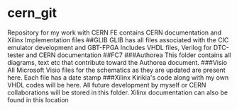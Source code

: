 # cern_git
Repository for my work with CERN
FE contains CERN documentation and Xilinx Implementation files
##GLIB
GLIB has all files associated with the CIC emulator development and GBT-FPGA
Includes VHDL files, Verilog for DTC-tester and CERN documentation
##FC7
###Authorea
This folder contains all diagrams, text etc that contribute toward the Authorea document.
###Visio
All Microsoft Visio files for the schematics as they are updated are present here.
Each file has a date stamp
###Xilinx
Kirikia's code along with my own VHDL codes will be here.
All future development by myself or CERN collaborations will be stored in this folder. Xilinx documentation can also be found in this location
